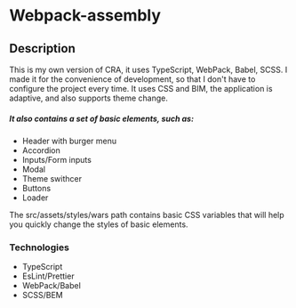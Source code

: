 # Webpack-assembly

## Description

This is my own version of CRA, it uses TypeScript, WebPack, Babel, SCSS.
I made it for the convenience of development, so that I don't have to configure the project every time.  It uses CSS and BIM, the application is adaptive, and also supports theme change.
##### It also contains a set of basic elements, such as:
- Header with burger menu
- Accordion
- Inputs/Form inputs
- Modal
- Theme swithcer
- Buttons 
- Loader

The src/assets/styles/wars path contains basic CSS variables that will help you quickly change the styles of basic elements.

### Technologies
- TypeScript
- EsLint/Prettier
- WebPack/Babel
- SCSS/BEM